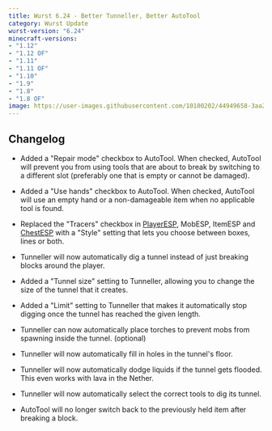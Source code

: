 ```yaml
---
title: Wurst 6.24 - Better Tunneller, Better AutoTool
category: Wurst Update
wurst-version: "6.24"
minecraft-versions:
- "1.12"
- "1.12 OF"
- "1.11"
- "1.11 OF"
- "1.10"
- "1.9"
- "1.8"
- "1.8 OF"
image: https://user-images.githubusercontent.com/10100202/44949658-3aa29280-ae36-11e8-9f10-b4c1d9fdfa37.jpg
---
```

## Changelog

- Added a "Repair mode" checkbox to AutoTool. When checked, AutoTool will prevent you from using tools that are about to break by switching to a different slot (preferably one that is empty or cannot be damaged).

- Added a "Use hands" checkbox to AutoTool. When checked, AutoTool will use an empty hand or a non-damageable item when no applicable tool is found.

- Replaced the "Tracers" checkbox in [PlayerESP](https://wurst.wiki/playeresp), MobESP, ItemESP and [ChestESP](https://wurst.wiki/chestesp) with a "Style" setting that lets you choose between boxes, lines or both.

- Tunneller will now automatically dig a tunnel instead of just breaking blocks around the player.

- Added a "Tunnel size" setting to Tunneller, allowing you to change the size of the tunnel that it creates.

- Added a "Limit" setting to Tunneller that makes it automatically stop digging once the tunnel has reached the given length.

- Tunneller can now automatically place torches to prevent mobs from spawning inside the tunnel. (optional)

- Tunneller will now automatically fill in holes in the tunnel's floor.

- Tunneller will now automatically dodge liquids if the tunnel gets flooded. This even works with lava in the Nether.

- Tunneller will now automatically select the correct tools to dig its tunnel.

- AutoTool will no longer switch back to the previously held item after breaking a block.
